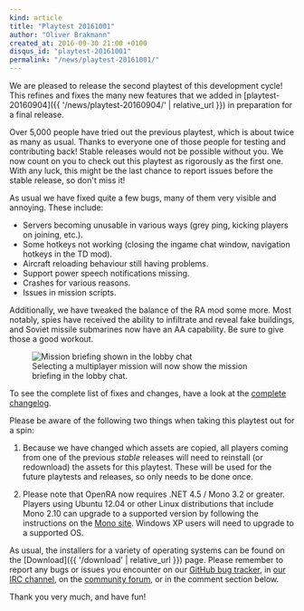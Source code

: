 ```yaml
---
kind: article
title: "Playtest 20161001"
author: "Oliver Brakmann"
created_at: 2016-09-30 21:00 +0100
disqus_id: "playtest-20161001"
permalink: "/news/playtest-20161001/"
---
```


We are pleased to release the second playtest of this development cycle! This refines and fixes the many new features that we added in [playtest-20160904]({{ '/news/playtest-20160904/' | relative_url }}) in preparation for a final release.

Over 5,000 people have tried out the previous playtest, which is about twice as many as usual. Thanks to everyone one of those people for testing and contributing back! Stable releases would not be possible without you. We now count on you to check out this playtest as rigorously as the first one. With any luck, this might be the last chance to report issues before the stable release, so don't miss it!

As usual we have fixed quite a few bugs, many of them very visible and annoying. These include:

* Servers becoming unusable in various ways (grey ping, kicking players on joining, etc.).
* Some hotkeys not working (closing the ingame chat window, navigation hotkeys in the TD mod).
* Aircraft reloading behaviour still having problems.
* Support power speech notifications missing.
* Crashes for various reasons.
* Issues in mission scripts.

Additionally, we have tweaked the balance of the RA mod some more. Most notably, spies have received the ability to infiltrate and reveal fake buildings, and Soviet missile submarines now have an AA capability. Be sure to give those a good workout.

<figure>
  <img src="{{ '/images/news/20161001-ra-lobby-mission-briefing.png' | relative_url }}" alt="Mission briefing shown in the lobby chat" />
  <figcaption>Selecting a multiplayer mission will now show the mission briefing in the lobby chat.</figcaption>
</figure>

To see the complete list of fixes and changes, have a look at the [complete changelog](https://github.com/OpenRA/OpenRA/wiki/Changelog/a102a48028e95521b5bdc313865e02985ba2a108).

Please be aware of the following two things when taking this playtest out for a spin:

1. Because we have changed which assets are copied, all players coming from one of the previous *stable* releases will need to reinstall (or redownload) the assets for this playtest. These will be used for the future playtests and releases, so only needs to be done once.

2. Please note that OpenRA now requires .NET 4.5 / Mono 3.2 or greater. Players using Ubuntu 12.04 or other Linux distributions that include Mono 2.10 can upgrade to a supported version by following the instructions on the [Mono site](https://www.mono-project.com/docs/getting-started/install/linux/#debian-ubuntu-and-derivatives). Windows XP users will need to upgrade to a supported OS.

As usual, the installers for a variety of operating systems can be found on the [Download]({{ '/download' | relative_url }}) page. Please remember to report any bugs or issues you encounter on our [GitHub bug tracker](https://bugs.openra.net), in [our IRC channel](https://webchat.freenode.net/?channels=openra), on the [community forum](https://forum.openra.net/), or in the comment section below.

Thank you very much, and have fun!

